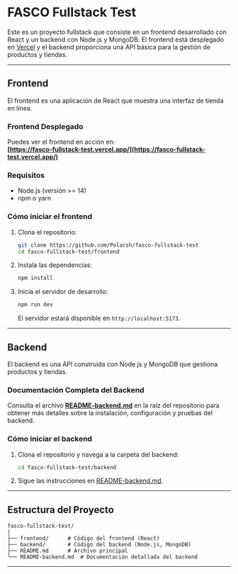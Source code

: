 # **FASCO Fullstack Test**

Este es un proyecto fullstack que consiste en un frontend desarrollado con React y un backend con Node.js y MongoDB. El frontend está desplegado en [Vercel](https://fasco-fullstack-test.vercel.app/) y el backend proporciona una API básica para la gestión de productos y tiendas.

---

## **Frontend**

El frontend es una aplicación de React que muestra una interfaz de tienda en línea.

### **Frontend Desplegado**

Puedes ver el frontend en acción en:  
**[https://fasco-fullstack-test.vercel.app/](https://fasco-fullstack-test.vercel.app/)**

### **Requisitos**

- Node.js (versión >= 14)
- npm o yarn

### **Cómo iniciar el frontend**

1. Clona el repositorio:
   ```bash
   git clone https://github.com/Polarsh/fasco-fullstack-test
   cd fasco-fullstack-test/frontend
   ```

2. Instala las dependencias:
   ```bash
   npm install
   ```

3. Inicia el servidor de desarrollo:
   ```bash
   npm run dev
   ```

   El servidor estará disponible en `http://localhost:5173`.

---

## **Backend**

El backend es una API construida con Node.js y MongoDB que gestiona productos y tiendas.

### **Documentación Completa del Backend**

Consulta el archivo **[README-backend.md](README-backend.md)** en la raíz del repositorio para obtener más detalles sobre la instalación, configuración y pruebas del backend.

### **Cómo iniciar el backend**

1. Clona el repositorio y navega a la carpeta del backend:
   ```bash
   cd fasco-fullstack-test/backend
   ```

2. Sigue las instrucciones en [README-backend.md](README-backend.md).

---

## **Estructura del Proyecto**

```
fasco-fullstack-test/
│
├── frontend/      # Código del frontend (React)
├── backend/       # Código del backend (Node.js, MongoDB)
├── README.md      # Archivo principal
└── README-backend.md  # Documentación detallada del backend
```

---
